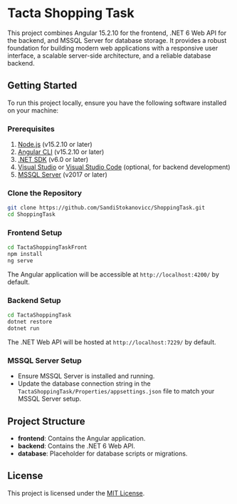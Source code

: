 # Tacta Shopping Task

This project combines Angular 15.2.10 for the frontend, .NET 6 Web API for the backend, and MSSQL Server for database storage. It provides a robust foundation for building modern web applications with a responsive user interface, a scalable server-side architecture, and a reliable database backend.

## Getting Started

To run this project locally, ensure you have the following software installed on your machine:

### Prerequisites

1. [Node.js](https://nodejs.org/en/) (v15.2.10 or later)
2. [Angular CLI](https://cli.angular.io/) (v15.2.10 or later)
3. [.NET SDK](https://dotnet.microsoft.com/download/dotnet/6.0) (v6.0 or later)
4. [Visual Studio](https://visualstudio.microsoft.com/) or [Visual Studio Code](https://code.visualstudio.com/) (optional, for backend development)
5. [MSSQL Server](https://www.microsoft.com/en-us/sql-server/sql-server-downloads) (v2017 or later)

### Clone the Repository

```bash
git clone https://github.com/SandiStokanovicc/ShoppingTask.git
cd ShoppingTask
```

### Frontend Setup

```bash
cd TactaShoppingTaskFront
npm install
ng serve
```

The Angular application will be accessible at `http://localhost:4200/` by default.

### Backend Setup

```bash
cd TactaShoppingTask
dotnet restore
dotnet run
```

The .NET Web API will be hosted at `http://localhost:7229/` by default.

### MSSQL Server Setup

- Ensure MSSQL Server is installed and running.
- Update the database connection string in the `TactaShoppingTask/Properties/appsettings.json` file to match your MSSQL Server setup.

## Project Structure

- **frontend**: Contains the Angular application.
- **backend**: Contains the .NET 6 Web API.
- **database**: Placeholder for database scripts or migrations.


## License

This project is licensed under the [MIT License](LICENSE).
